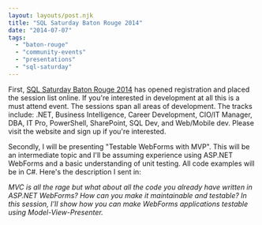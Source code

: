 ```yaml
---
layout: layouts/post.njk
title: "SQL Saturday Baton Rouge 2014"
date: "2014-07-07"  
tags: 
  - "baton-rouge"
  - "community-events"
  - "presentations"
  - "sql-saturday"
---
```


First, [SQL Saturday Baton Rouge 2014](http://sqlsaturday.com/324/eventhome.aspx "SQL Saturday Baton Rouge 2014") has opened registration and placed the session list online. If you're interested in development at all this is a must attend event. The sessions span all areas of development. The tracks include: .NET, Business Intelligence, Career Development, CIO/IT Manager, DBA, IT Pro, PowerShell, SharePoint, SQL Dev, and Web/Mobile dev. Please visit the website and sign up if you're interested.

Secondly, I will be presenting "Testable WebForms with MVP". This will be an intermediate topic and I'll be assuming experience using ASP.NET WebForms and a basic understanding of unit testing. All code examples will be in C#. Here's the description I sent in:

*MVC is all the rage but what about all the code you already have written in ASP.NET WebForms? How can you make it maintainable and testable? In this session, I'll show how you can make WebForms applications testable using Model-View-Presenter.*
